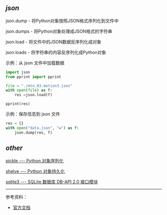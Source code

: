 

## _json_


json.dump - 将Python对象按照JSON格式序列化到文件中

json.dumps - 将Python对象处理成JSON格式的字符串

json.load - 将文件中的JSON数据反序列化成对象

json.loads - 将字符串的内容反序列化成Python对象


示例：从 json 文件中加载数据

```python
import json
from pprint import pprint

file = "./mtn_03.motion3.json"
with open(file) as f:
    res =json.load(f) 

pprint(res)
```

示例：保存信息到 json 文件

```python
res = {}
with open("data.json", "w") as f:
    json.dump(res, f)
```






## _other_

[pickle --- Python 对象序列化](https://docs.python.org/zh-cn/3.10/library/pickle.html)

[shelve --- Python 对象持久化](https://docs.python.org/zh-cn/3.10/library/shelve.html)

[sqlite3 --- SQLite 数据库 DB-API 2.0 接口模块](https://docs.python.org/zh-cn/3.10/library/sqlite3.html)


---------------

参考资料：
- [官方文档](https://docs.python.org/zh-cn/3/library/json.html)
